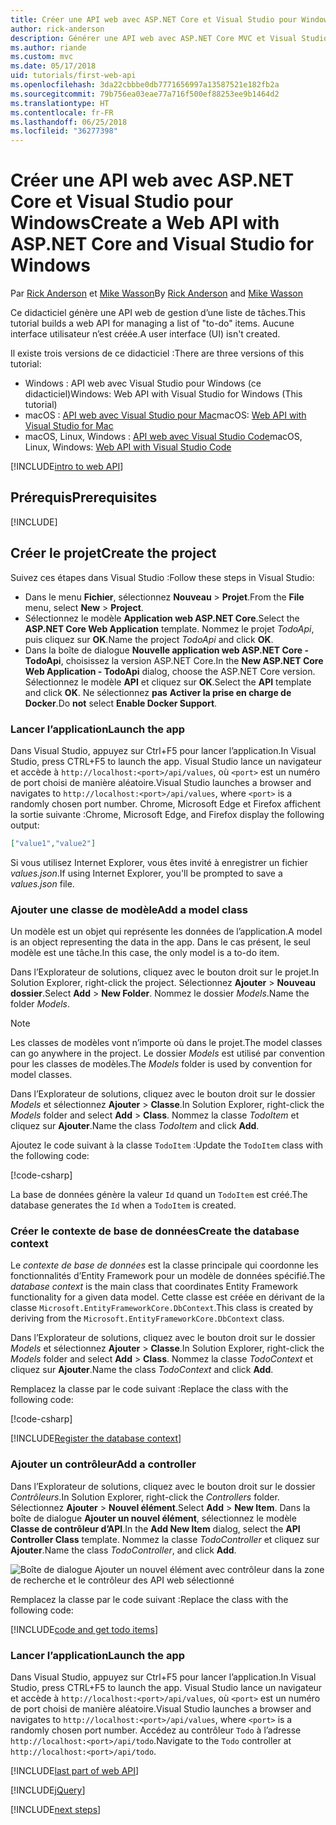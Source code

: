 ```yaml
---
title: Créer une API web avec ASP.NET Core et Visual Studio pour Windows
author: rick-anderson
description: Générer une API web avec ASP.NET Core MVC et Visual Studio pour Windows
ms.author: riande
ms.custom: mvc
ms.date: 05/17/2018
uid: tutorials/first-web-api
ms.openlocfilehash: 3da22cbbbe0db7771656997a13587521e182fb2a
ms.sourcegitcommit: 79b756ea03eae77a716f500ef88253ee9b1464d2
ms.translationtype: HT
ms.contentlocale: fr-FR
ms.lasthandoff: 06/25/2018
ms.locfileid: "36277398"
---
```

# <a name="create-a-web-api-with-aspnet-core-and-visual-studio-for-windows"></a><span data-ttu-id="c2e17-103">Créer une API web avec ASP.NET Core et Visual Studio pour Windows</span><span class="sxs-lookup"><span data-stu-id="c2e17-103">Create a Web API with ASP.NET Core and Visual Studio for Windows</span></span>

<span data-ttu-id="c2e17-104">Par [Rick Anderson](https://twitter.com/RickAndMSFT) et [Mike Wasson](https://github.com/mikewasson)</span><span class="sxs-lookup"><span data-stu-id="c2e17-104">By [Rick Anderson](https://twitter.com/RickAndMSFT) and [Mike Wasson](https://github.com/mikewasson)</span></span>

<span data-ttu-id="c2e17-105">Ce didacticiel génère une API web de gestion d’une liste de tâches.</span><span class="sxs-lookup"><span data-stu-id="c2e17-105">This tutorial builds a web API for managing a list of "to-do" items.</span></span> <span data-ttu-id="c2e17-106">Aucune interface utilisateur n’est créée.</span><span class="sxs-lookup"><span data-stu-id="c2e17-106">A user interface (UI) isn't created.</span></span>

<span data-ttu-id="c2e17-107">Il existe trois versions de ce didacticiel :</span><span class="sxs-lookup"><span data-stu-id="c2e17-107">There are three versions of this tutorial:</span></span>

* <span data-ttu-id="c2e17-108">Windows : API web avec Visual Studio pour Windows (ce didacticiel)</span><span class="sxs-lookup"><span data-stu-id="c2e17-108">Windows: Web API with Visual Studio for Windows (This tutorial)</span></span>
* <span data-ttu-id="c2e17-109">macOS : [API web avec Visual Studio pour Mac](xref:tutorials/first-web-api-mac)</span><span class="sxs-lookup"><span data-stu-id="c2e17-109">macOS: [Web API with Visual Studio for Mac](xref:tutorials/first-web-api-mac)</span></span>
* <span data-ttu-id="c2e17-110">macOS, Linux, Windows : [API web avec Visual Studio Code](xref:tutorials/web-api-vsc)</span><span class="sxs-lookup"><span data-stu-id="c2e17-110">macOS, Linux, Windows: [Web API with Visual Studio Code](xref:tutorials/web-api-vsc)</span></span>

<!-- WARNING: The code AND images in this doc are used by uid: tutorials/web-api-vsc, tutorials/first-web-api-mac and tutorials/first-web-api. If you change any code/images in this tutorial, update uid: tutorials/web-api-vsc -->

[!INCLUDE[intro to web API](../includes/webApi/intro.md)]

## <a name="prerequisites"></a><span data-ttu-id="c2e17-111">Prérequis</span><span class="sxs-lookup"><span data-stu-id="c2e17-111">Prerequisites</span></span>

[!INCLUDE[](~/includes/net-core-prereqs-windows.md)]

## <a name="create-the-project"></a><span data-ttu-id="c2e17-112">Créer le projet</span><span class="sxs-lookup"><span data-stu-id="c2e17-112">Create the project</span></span>

<span data-ttu-id="c2e17-113">Suivez ces étapes dans Visual Studio :</span><span class="sxs-lookup"><span data-stu-id="c2e17-113">Follow these steps in Visual Studio:</span></span>

* <span data-ttu-id="c2e17-114">Dans le menu **Fichier**, sélectionnez **Nouveau** > **Projet**.</span><span class="sxs-lookup"><span data-stu-id="c2e17-114">From the **File** menu, select **New** > **Project**.</span></span>
* <span data-ttu-id="c2e17-115">Sélectionnez le modèle **Application web ASP.NET Core**.</span><span class="sxs-lookup"><span data-stu-id="c2e17-115">Select the **ASP.NET Core Web Application** template.</span></span> <span data-ttu-id="c2e17-116">Nommez le projet *TodoApi*, puis cliquez sur **OK**.</span><span class="sxs-lookup"><span data-stu-id="c2e17-116">Name the project *TodoApi* and click **OK**.</span></span>
* <span data-ttu-id="c2e17-117">Dans la boîte de dialogue **Nouvelle application web ASP.NET Core - TodoApi**, choisissez la version ASP.NET Core.</span><span class="sxs-lookup"><span data-stu-id="c2e17-117">In the **New ASP.NET Core Web Application - TodoApi** dialog, choose the ASP.NET Core version.</span></span> <span data-ttu-id="c2e17-118">Sélectionnez le modèle **API** et cliquez sur **OK**.</span><span class="sxs-lookup"><span data-stu-id="c2e17-118">Select the **API** template and click **OK**.</span></span> <span data-ttu-id="c2e17-119">Ne sélectionnez **pas** **Activer la prise en charge de Docker**.</span><span class="sxs-lookup"><span data-stu-id="c2e17-119">Do **not** select **Enable Docker Support**.</span></span>

### <a name="launch-the-app"></a><span data-ttu-id="c2e17-120">Lancer l’application</span><span class="sxs-lookup"><span data-stu-id="c2e17-120">Launch the app</span></span>

<span data-ttu-id="c2e17-121">Dans Visual Studio, appuyez sur Ctrl+F5 pour lancer l’application.</span><span class="sxs-lookup"><span data-stu-id="c2e17-121">In Visual Studio, press CTRL+F5 to launch the app.</span></span> <span data-ttu-id="c2e17-122">Visual Studio lance un navigateur et accède à `http://localhost:<port>/api/values`, où `<port>` est un numéro de port choisi de manière aléatoire.</span><span class="sxs-lookup"><span data-stu-id="c2e17-122">Visual Studio launches a browser and navigates to `http://localhost:<port>/api/values`, where `<port>` is a randomly chosen port number.</span></span> <span data-ttu-id="c2e17-123">Chrome, Microsoft Edge et Firefox affichent la sortie suivante :</span><span class="sxs-lookup"><span data-stu-id="c2e17-123">Chrome, Microsoft Edge, and Firefox display the following output:</span></span>

```json
["value1","value2"]
```

<span data-ttu-id="c2e17-124">Si vous utilisez Internet Explorer, vous êtes invité à enregistrer un fichier *values.json*.</span><span class="sxs-lookup"><span data-stu-id="c2e17-124">If using Internet Explorer, you'll be prompted to save a *values.json* file.</span></span>

### <a name="add-a-model-class"></a><span data-ttu-id="c2e17-125">Ajouter une classe de modèle</span><span class="sxs-lookup"><span data-stu-id="c2e17-125">Add a model class</span></span>

<span data-ttu-id="c2e17-126">Un modèle est un objet qui représente les données de l’application.</span><span class="sxs-lookup"><span data-stu-id="c2e17-126">A model is an object representing the data in the app.</span></span> <span data-ttu-id="c2e17-127">Dans le cas présent, le seul modèle est une tâche.</span><span class="sxs-lookup"><span data-stu-id="c2e17-127">In this case, the only model is a to-do item.</span></span>

<span data-ttu-id="c2e17-128">Dans l’Explorateur de solutions, cliquez avec le bouton droit sur le projet.</span><span class="sxs-lookup"><span data-stu-id="c2e17-128">In Solution Explorer, right-click the project.</span></span> <span data-ttu-id="c2e17-129">Sélectionnez **Ajouter** > **Nouveau dossier**.</span><span class="sxs-lookup"><span data-stu-id="c2e17-129">Select **Add** > **New Folder**.</span></span> <span data-ttu-id="c2e17-130">Nommez le dossier *Models*.</span><span class="sxs-lookup"><span data-stu-id="c2e17-130">Name the folder *Models*.</span></span>

> [!NOTE]
> <span data-ttu-id="c2e17-131">Les classes de modèles vont n’importe où dans le projet.</span><span class="sxs-lookup"><span data-stu-id="c2e17-131">The model classes can go anywhere in the project.</span></span> <span data-ttu-id="c2e17-132">Le dossier *Models* est utilisé par convention pour les classes de modèles.</span><span class="sxs-lookup"><span data-stu-id="c2e17-132">The *Models* folder is used by convention for model classes.</span></span>

<span data-ttu-id="c2e17-133">Dans l’Explorateur de solutions, cliquez avec le bouton droit sur le dossier *Models* et sélectionnez **Ajouter** > **Classe**.</span><span class="sxs-lookup"><span data-stu-id="c2e17-133">In Solution Explorer, right-click the *Models* folder and select **Add** > **Class**.</span></span> <span data-ttu-id="c2e17-134">Nommez la classe *TodoItem* et cliquez sur **Ajouter**.</span><span class="sxs-lookup"><span data-stu-id="c2e17-134">Name the class *TodoItem* and click **Add**.</span></span>

<span data-ttu-id="c2e17-135">Ajoutez le code suivant à la classe `TodoItem` :</span><span class="sxs-lookup"><span data-stu-id="c2e17-135">Update the `TodoItem` class with the following code:</span></span>

[!code-csharp[](first-web-api/samples/2.0/TodoApi/Models/TodoItem.cs)]

<span data-ttu-id="c2e17-136">La base de données génère la valeur `Id` quand un `TodoItem` est créé.</span><span class="sxs-lookup"><span data-stu-id="c2e17-136">The database generates the `Id` when a `TodoItem` is created.</span></span>

### <a name="create-the-database-context"></a><span data-ttu-id="c2e17-137">Créer le contexte de base de données</span><span class="sxs-lookup"><span data-stu-id="c2e17-137">Create the database context</span></span>

<span data-ttu-id="c2e17-138">Le *contexte de base de données* est la classe principale qui coordonne les fonctionnalités d’Entity Framework pour un modèle de données spécifié.</span><span class="sxs-lookup"><span data-stu-id="c2e17-138">The *database context* is the main class that coordinates Entity Framework functionality for a given data model.</span></span> <span data-ttu-id="c2e17-139">Cette classe est créée en dérivant de la classe `Microsoft.EntityFrameworkCore.DbContext`.</span><span class="sxs-lookup"><span data-stu-id="c2e17-139">This class is created by deriving from the `Microsoft.EntityFrameworkCore.DbContext` class.</span></span>

<span data-ttu-id="c2e17-140">Dans l’Explorateur de solutions, cliquez avec le bouton droit sur le dossier *Models* et sélectionnez **Ajouter** > **Classe**.</span><span class="sxs-lookup"><span data-stu-id="c2e17-140">In Solution Explorer, right-click the *Models* folder and select **Add** > **Class**.</span></span> <span data-ttu-id="c2e17-141">Nommez la classe *TodoContext* et cliquez sur **Ajouter**.</span><span class="sxs-lookup"><span data-stu-id="c2e17-141">Name the class *TodoContext* and click **Add**.</span></span>

<span data-ttu-id="c2e17-142">Remplacez la classe par le code suivant :</span><span class="sxs-lookup"><span data-stu-id="c2e17-142">Replace the class with the following code:</span></span>

[!code-csharp[](first-web-api/samples/2.0/TodoApi/Models/TodoContext.cs)]

[!INCLUDE[Register the database context](../includes/webApi/register_dbContext.md)]

### <a name="add-a-controller"></a><span data-ttu-id="c2e17-143">Ajouter un contrôleur</span><span class="sxs-lookup"><span data-stu-id="c2e17-143">Add a controller</span></span>

<span data-ttu-id="c2e17-144">Dans l’Explorateur de solutions, cliquez avec le bouton droit sur le dossier *Contrôleurs*.</span><span class="sxs-lookup"><span data-stu-id="c2e17-144">In Solution Explorer, right-click the *Controllers* folder.</span></span> <span data-ttu-id="c2e17-145">Sélectionnez **Ajouter** > **Nouvel élément**.</span><span class="sxs-lookup"><span data-stu-id="c2e17-145">Select **Add** > **New Item**.</span></span> <span data-ttu-id="c2e17-146">Dans la boîte de dialogue **Ajouter un nouvel élément**, sélectionnez le modèle **Classe de contrôleur d’API**.</span><span class="sxs-lookup"><span data-stu-id="c2e17-146">In the **Add New Item** dialog, select the **API Controller Class** template.</span></span> <span data-ttu-id="c2e17-147">Nommez la classe *TodoController* et cliquez sur **Ajouter**.</span><span class="sxs-lookup"><span data-stu-id="c2e17-147">Name the class *TodoController*, and click **Add**.</span></span>

![Boîte de dialogue Ajouter un nouvel élément avec contrôleur dans la zone de recherche et le contrôleur des API web sélectionné](first-web-api/_static/new_controller.png)

<span data-ttu-id="c2e17-149">Remplacez la classe par le code suivant :</span><span class="sxs-lookup"><span data-stu-id="c2e17-149">Replace the class with the following code:</span></span>

[!INCLUDE[code and get todo items](../includes/webApi/getTodoItems.md)]

### <a name="launch-the-app"></a><span data-ttu-id="c2e17-150">Lancer l’application</span><span class="sxs-lookup"><span data-stu-id="c2e17-150">Launch the app</span></span>

<span data-ttu-id="c2e17-151">Dans Visual Studio, appuyez sur Ctrl+F5 pour lancer l’application.</span><span class="sxs-lookup"><span data-stu-id="c2e17-151">In Visual Studio, press CTRL+F5 to launch the app.</span></span> <span data-ttu-id="c2e17-152">Visual Studio lance un navigateur et accède à `http://localhost:<port>/api/values`, où `<port>` est un numéro de port choisi de manière aléatoire.</span><span class="sxs-lookup"><span data-stu-id="c2e17-152">Visual Studio launches a browser and navigates to `http://localhost:<port>/api/values`, where `<port>` is a randomly chosen port number.</span></span> <span data-ttu-id="c2e17-153">Accédez au contrôleur `Todo` à l’adresse `http://localhost:<port>/api/todo`.</span><span class="sxs-lookup"><span data-stu-id="c2e17-153">Navigate to the `Todo` controller at `http://localhost:<port>/api/todo`.</span></span>

[!INCLUDE[last part of web API](../includes/webApi/end.md)]

[!INCLUDE[jQuery](../includes/webApi/add-jquery.md)]

[!INCLUDE[next steps](../includes/webApi/next.md)]
